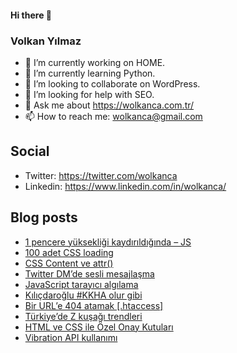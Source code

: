 #### Hi there 👋

### Volkan Yılmaz

- 🔭 I’m currently working on HOME.
- 🌱 I’m currently learning Python.
- 👯 I’m looking to collaborate on WordPress.
- 🤔 I’m looking for help with SEO.
- 💬 Ask me about https://wolkanca.com.tr/
- 📫 How to reach me: wolkanca@gmail.com

## Social
- Twitter: https://twitter.com/wolkanca
- Linkedin: https://www.linkedin.com/in/wolkanca/



## Blog posts
<!-- BLOG-POST-LIST:START -->
- [1 pencere yüksekliği kaydırıldığında – JS](https://wolkanca.com.tr/1-pencere-yuksekligi-kaydirildiginda-js/)
- [100 adet CSS loading](https://wolkanca.com.tr/100-adet-css-loading/)
- [CSS Content ve attr()](https://wolkanca.com.tr/css-content-ve-attr/)
- [Twitter DM’de sesli mesajlaşma](https://wolkanca.com.tr/twitter-dmde-sesli-mesajlasma/)
- [JavaScript tarayıcı algılama](https://wolkanca.com.tr/javascript-tarayici-algilama/)
- [Kılıçdaroğlu #KKHA olur gibi](https://wolkanca.com.tr/kilicdaroglu-kkha-olur-gibi/)
- [Bir URL’e 404 atamak [.htaccess]](https://wolkanca.com.tr/bir-urle-404-atamak-htaccess/)
- [Türkiye’de Z kuşağı trendleri](https://wolkanca.com.tr/turkiyede-z-kusagi-trendleri/)
- [HTML ve CSS ile Özel Onay Kutuları](https://wolkanca.com.tr/html-ve-css-ile-ozel-onay-kutulari/)
- [Vibration API kullanımı](https://wolkanca.com.tr/vibration-api-kullanimi/)
<!-- BLOG-POST-LIST:END -->

